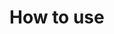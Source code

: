# How to use

   <script type="text/javascript" src="shistory.min.js"></script>
   <script type="text/javascript">
   // Bind your event listeners first
   // The callback takes no arguments
   sHistory.addEventListener(function () {
     // Get the page number, returns string
     sHistory.getState('page_number');

     // Get the page number, returns a number (int and integer do the same)
     sHistory.getState('page_number', 'number');

     // Get this value from the hash, returns boolean
     sHistory.getState('is_full_screen', 'boolean');

     // Get this value from the hash, returns a floating point number
     sHistory.getState('amount_of_money', 'float');

     // This value is not in the hash, so null is returned
     sHistory.getState('nonexistant');

     // This value is reserved for use with the fallback in IE7 and always returns null
     sHistory.getState('__t');

     // Push a state, adding to the current state
     sHistory.pushState('my_state', 1);

     // Push a boolean value
     sHistory.pushState('is_ok', true);
     // To retrieve this back as a boolean (and not as a string 'true'):
     sHistory.getState('is_ok', 'bool');

     // Push a state and remove all other states
     sHistory.pushState('page', 'begin', false);

     // Push a set of states, merging with the current state
     sHistory.pushStates({'page': 'begin', 'is_ok': true});

     // Push a set of states, removing all other states
     sHistory.pushStates({'page': 'begin', 'is_ok': true}, false);

     // Remove all states (hash changes to #)
     sHistory.removeState();
   });
   </script>
